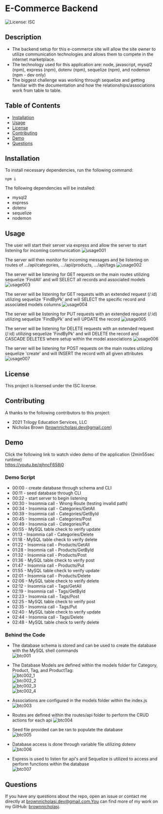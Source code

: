 # E-Commerce Backend

![License: ISC](https://img.shields.io/badge/License-ISC-blue)

## Description

- The backend setup for this e-commerce site will allow the site owner to
  utilize communication technologies and allows them to compete in the internet
  marketplace.
- The technology used for this application are: node, javascript, mysql2 (npm),
  express (npm), dotenv (npm), sequelize (npm), and nodemon (npm - dev only)
- The biggest challenge was working through sequelize and getting familiar with
  the documentation and how the relationships/associations work from table to
  table.

## Table of Contents

- [Installation](#installation)
- [Usage](#usage)
- [License](#license)
- [Contributing](#contributing)
- [Demo](#demo)
- [Questions](#questions)

## Installation

To install necessary dependencies, run the following command:

```
npm i
```

The following dependencies will be installed:

- mysql2
- express
- dotenv
- sequelize
- nodemon

## Usage

The user will start their server via express and allow the server to start
listening for incoming communication ![usage001](./assets/images/usage001.jpg)

The server will then monitor for incoming messages and be listening on routes of
.../api/categories, .../api/products, .../api/tags
![usage002](./assets/images/usage002.jpg)

The server will be listening for GET requests on the main routes utilizing
sequelize 'FindAll' and will SELECT all records and associated models
![usage003](./assets/images/usage003.jpg)

The server will be listening for GET requests with an extended request (/:id)
utilizing sequelize 'FindByPk' and will SELECT the specific record and
associated models columns ![usage004](./assets/images/usage004.jpg)

The server will be listening for PUT requests with an extended request (/:id)
utilizing sequelize 'FindByPk' and will UPDATE the record
![usage005](./assets/images/usage005.jpg)

The server will be listening for DELETE requests with an extended request (/:id)
utilizing sequelize 'FindByPk' and will DELETE the record and CASCADE DELETES
where setup within the model associations
![usage006](./assets/images/usage006.jpg)

The server will be listening for POST requests on the main routes utilizing
sequelize 'create' and will INSERT the record with all given attributes
![usage007](./assets/images/usage007.jpg)

## License

This project is licensed under the ISC license.

## Contributing

A thanks to the following contributors to this project:

- 2021 Trilogy Education Services, LLC
- Nicholas Brown (brownnicholasj.dev@gmail.com)

## Demo

Click the following link to watch video demo of the application (2min55sec
runtime)<br> https://youtu.be/qjhncF658j0

### Demo Script

- 00:00 - create database through schema and CLI
- 00:11 - seed database through CLI
- 00:22 - start server to begin listening
- 00:30 - Insomnia call - Wrong Route (testing invalid path)
- 00:34 - Insomnia call - Categories/GetAll
- 00:39 - Insomnia call - Categories/GetById
- 00:45 - Insomnia call - Categories/Post
- 00:49 - Insomnia call - Categories/Put
- 00:55 - MySQL table check to verify update
- 01:13 - Insomnia call - Categories/Delete
- 01:18 - MySQL table check to verify delete
- 01:22 - Insomnia call - Products/GetAll
- 01:28 - Insomnia call - Products/GetById
- 01:32 - Insomnia call - Products/Post
- 01:36 - MySQL table check to verify post
- 01:47 - Insomnia call - Products/Put
- 01:55 - MySQL table check to verify update
- 02:01 - Insomnia call - Products/Delete
- 02:06 - MySQL table check to verify delete
- 02:12 - Insomnia call - Tags/GetAll
- 02:19 - Insomnia call - Tags/GetById
- 02:23 - Insomnia call - Tags/Post
- 02:25 - MySQL table check to verify post
- 02:35 - Insomnia call - Tags/Put
- 02:40 - MySQL table check to verify update
- 02:44 - Insomnia call - Tags/Delete
- 02:48 - MySQL table check to verify delete

### Behind the Code

- The database schema is stored and can be used to create the database with the
  MySQL shell commands <br> ![btc001](./assets/images/btc001.jpg)

- The Database Models are defined within the models folder for Category,
  Product, Tag, and ProductTag: <br>
  ![btc002_1](./assets/images/btc002_1.jpg)<br>
  ![btc002_2](./assets/images/btc002_2.jpg)<br>
  ![btc002_3](./assets/images/btc002_3.jpg)<br>
  ![btc002_4](./assets/images/btc002_4.jpg)

- Associations are configured in the models folder within the index.js<br>
  ![btc003](./assets/images/btc003.jpg)

- Routes are defined within the routes/api folder to perform the CRUD actions
  for each api ![btc004](./assets/images/btc004.jpg)

- Seed file provided can be ran to populate the database <br>
  ![btc005](./assets/images/btc005.jpg)

- Database access is done through variable file utilizing dotenv <br>
  ![btc006](./assets/images/btc006.jpg)

- Express is used to listen for api's and Sequelize is utilized to access and
  perform functions within the database <br>
  ![btc007](./assets/images/btc007.jpg)

## Questions

If you have any questions about the repo, open an issue or contact me directly
at brownnicholasj.dev@gmail.com.You can find more of my work on my GitHub:
[brownnicholasj](https://github.com/brownnicholasj/).
